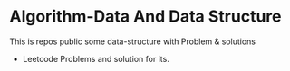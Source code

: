 # Algorithm-Data And Data Structure

This is repos public some data-structure with Problem & solutions

- Leetcode Problems and solution for its.
